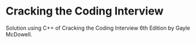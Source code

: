 # Cracking the Coding Interview

Solution using C++ of Cracking the Coding Interview 6th Edition by Gayle McDowell.